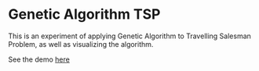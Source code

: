 # Genetic Algorithm TSP

This is an experiment of applying Genetic Algorithm to Travelling Salesman Problem, as well as visualizing the algorithm.

See the demo [here](http://geneticalgorithm.netlify.com)
